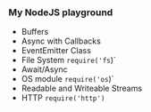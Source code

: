 ### My NodeJS playground

* Buffers
* Async with Callbacks
* EventEmitter Class
* File System `require('fs`)`
* Await/Async
* OS module `require('os`)`
* Readable and Writeable Streams
* HTTP `require('http')`
